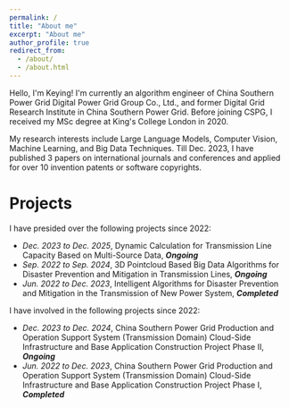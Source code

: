 ```yaml
---
permalink: /
title: "About me"
excerpt: "About me"
author_profile: true
redirect_from: 
  - /about/
  - /about.html
---
```


Hello, I'm Keying! I'm currently an algorithm engineer of China Southern Power Grid Digital Power Grid Group Co., Ltd., and former Digital Grid Research Institute in China Southern Power Grid. Before joining CSPG, I received my MSc degree at King's College London in 2020.

My research interests include Large Language Models, Computer Vision, Machine Learning, and Big Data Techniques. Till Dec. 2023, I have published 3 papers on international journals and conferences and applied for over 10 invention patents or software copyrights.

Projects
======
I have presided over the following projects since 2022:
* *Dec. 2023 to Dec. 2025*, Dynamic Calculation for Transmission Line Capacity Based on Multi-Source Data, ***Ongoing***
* *Sep. 2022 to Sep. 2024*, 3D Pointcloud Based Big Data Algorithms for Disaster Prevention and Mitigation in Transmission Lines, ***Ongoing***
* *Jun. 2022 to Dec. 2023*, Intelligent Algorithms for Disaster Prevention and Mitigation in the Transmission of New Power System, ***Completed***

I have involved in the following projects since 2022:
* *Dec. 2023 to Dec. 2024*, China Southern Power Grid Production and Operation Support System (Transmission Domain) Cloud-Side Infrastructure and Base Application Construction Project Phase II, ***Ongoing***
* *Jun. 2022 to Dec. 2023*, China Southern Power Grid Production and Operation Support System (Transmission Domain) Cloud-Side Infrastructure and Base Application Construction Project Phase I, ***Completed***


